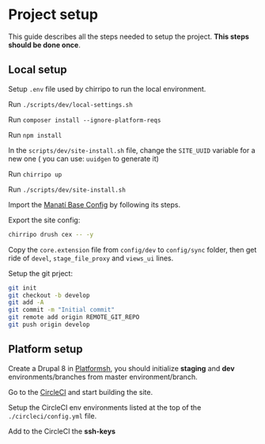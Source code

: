 
# Project setup

This guide describes all the steps needed to setup the project. **This steps should be done once**.

## Local setup

Setup `.env` file used by chirripo to run the local environment.

Run `./scripts/dev/local-settings.sh`

Run `composer install --ignore-platform-reqs`

Run `npm install`

In the `scripts/dev/site-install.sh` file, change the `SITE_UUID` variable for a new one ( you can use: `uuidgen` to generate it)

Run `chirripo up`

Run `./scripts/dev/site-install.sh`

Import the [Manatí Base Config](https://packagist.org/packages/manaticr/manati_base_config) by following its steps.

Export the site config:

```bash
chirripo drush cex -- -y
```

Copy the `core.extension` file from `config/dev` to `config/sync` folder, then get ride of `devel`, `stage_file_proxy` and `views_ui` lines.

Setup the git prject:

```bash
git init
git checkout -b develop
git add -A
git commit -m "Initial commit"
git remote add origin REMOTE_GIT_REPO
git push origin develop
```

## Platform setup

Create a Drupal 8 in [Platformsh](https://platform.sh/), you should initialize **staging** and **dev** environments/branches from master environment/branch.

Go to the [CircleCI](https://circleci.com/) and start building the site.

Setup the CircleCI env environments listed at the top of the `./circleci/config.yml` file.

Add to the CircleCI the **ssh-keys**
